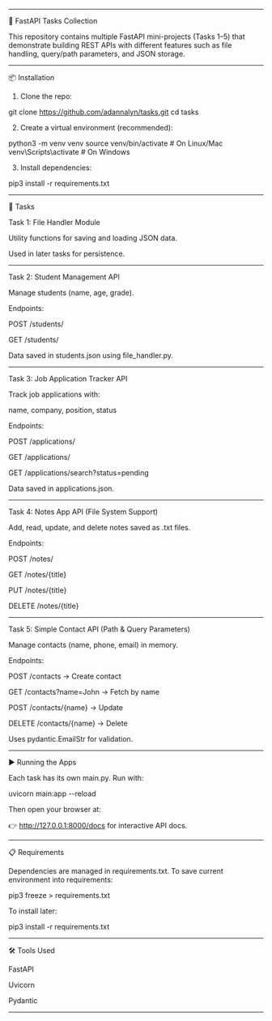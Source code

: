 

---

🚀 FastAPI Tasks Collection

This repository contains multiple FastAPI mini-projects (Tasks 1–5) that demonstrate building REST APIs with different features such as file handling, query/path parameters, and JSON storage.


---

📦 Installation

1. Clone the repo:

git clone https://github.com/adannalyn/tasks.git
cd tasks


2. Create a virtual environment (recommended):

python3 -m venv venv
source venv/bin/activate   # On Linux/Mac
venv\Scripts\activate      # On Windows


3. Install dependencies:

pip3 install -r requirements.txt




---

📝 Tasks

Task 1: File Handler Module

Utility functions for saving and loading JSON data.

Used in later tasks for persistence.



---

Task 2: Student Management API

Manage students (name, age, grade).

Endpoints:

POST /students/

GET /students/


Data saved in students.json using file_handler.py.



---

Task 3: Job Application Tracker API

Track job applications with:

name, company, position, status


Endpoints:

POST /applications/

GET /applications/

GET /applications/search?status=pending


Data saved in applications.json.



---

Task 4: Notes App API (File System Support)

Add, read, update, and delete notes saved as .txt files.

Endpoints:

POST /notes/

GET /notes/{title}

PUT /notes/{title}

DELETE /notes/{title}




---

Task 5: Simple Contact API (Path & Query Parameters)

Manage contacts (name, phone, email) in memory.

Endpoints:

POST /contacts → Create contact

GET /contacts?name=John → Fetch by name

POST /contacts/{name} → Update

DELETE /contacts/{name} → Delete


Uses pydantic.EmailStr for validation.



---

▶️ Running the Apps

Each task has its own main.py. Run with:

uvicorn main:app --reload

Then open your browser at:

👉 http://127.0.0.1:8000/docs for interactive API docs.


---

📋 Requirements

Dependencies are managed in requirements.txt.
To save current environment into requirements:

pip3 freeze > requirements.txt

To install later:

pip3 install -r requirements.txt


---

🛠️ Tools Used

FastAPI

Uvicorn

Pydantic



---
